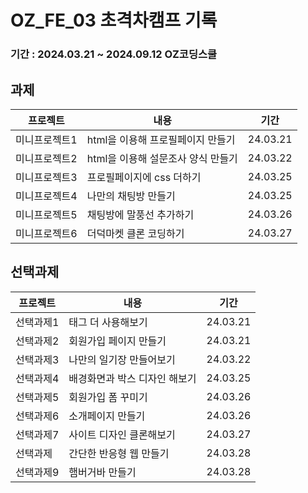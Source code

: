# OZ_FE_03 초격차캠프 기록

### 기간 : 2024.03.21 ~ 2024.09.12 OZ코딩스쿨

## 과제

| 프로젝트      | 내용                               | 기간     |
| ------------- | ---------------------------------- | -------- |
| 미니프로젝트1 | html을 이용해 프로필페이지 만들기  | 24.03.21 |
| 미니프로젝트2 | html을 이용해 설문조사 양식 만들기 | 24.03.22 |
| 미니프로젝트3 | 프로필페이지에 css 더하기          | 24.03.25 |
| 미니프로젝트4 | 나만의 채팅방 만들기               | 24.03.25 |
| 미니프로젝트5 | 채팅방에 말풍선 추가하기           | 24.03.26 |
| 미니프로젝트6 | 더덕마켓 클론 코딩하기             | 24.03.27 |

## 선택과제

| 프로젝트  | 내용                          | 기간     |
| --------- | ----------------------------- | -------- |
| 선택과제1 | 태그 더 사용해보기            | 24.03.21 |
| 선택과제2 | 회원가입 페이지 만들기        | 24.03.21 |
| 선택과제3 | 나만의 일기장 만들어보기      | 24.03.22 |
| 선택과제4 | 배경화면과 박스 디자인 해보기 | 24.03.25 |
| 선택과제5 | 회원가입 폼 꾸미기            | 24.03.26 |
| 선택과제6 | 소개페이지 만들기             | 24.03.26 |
| 선택과제7 | 사이트 디자인 클론해보기      | 24.03.27 |
| 선택과제  | 간단한 반응형 웹 만들기       | 24.03.28 |
| 선택과제9 | 햄버거바 만들기               | 24.03.28 |
